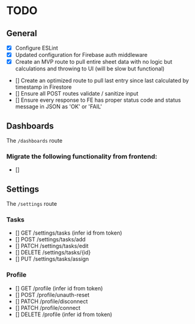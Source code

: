 # TODO

## General

- [x] Configure ESLint
- [x] Updated configuration for Firebase auth middleware
- [x] Create an MVP route to pull entire sheet data with no logic but calculations and throwing to UI (will be slow but functional)
- [] Create an optimized route to pull last entry since last calculated by timestamp in Firestore
- [] Ensure all POST routes validate / sanitize input
- [] Ensure every response to FE has proper status code and status message in JSON as 'OK' or 'FAIL'

## Dashboards

The `/dashboards` route

### Migrate the following functionality from frontend:
- [] 

## Settings

The `/settings` route

### Tasks
- [] GET /settings/tasks (infer id from token)
- [] POST /settings/tasks/add
- [] PATCH /settings/tasks/edit
- [] DELETE /settings/tasks/{id}
- [] PUT /settings/tasks/assign

### Profile
- [] GET /profile (infer id from token)
- [] POST /profile/unauth-reset
- [] PATCH /profile/disconnect
- [] PATCH /profile/connect
- [] DELETE /profile (infer id from token)